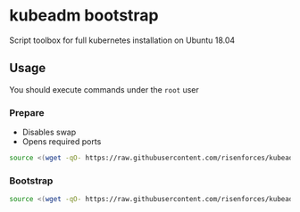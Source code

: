 # kubeadm bootstrap

Script toolbox for full kubernetes installation on Ubuntu 18.04

## Usage

You should execute commands under the `root` user

### Prepare

- Disables swap
- Opens required ports

```sh
source <(wget -qO- https://raw.githubusercontent.com/risenforces/kubeadm-bootstrap/main/prepare.sh)
```

### Bootstrap

```sh
source <(wget -qO- https://raw.githubusercontent.com/risenforces/kubeadm-bootstrap/main/bootstrap.sh)
```
